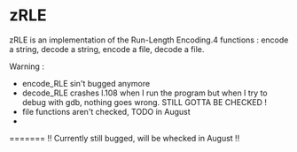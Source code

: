zRLE
====

zRLE is an implementation of the Run-Length Encoding.4 functions : encode a string, decode a string, encode a file, decode a file.

Warning :
* encode_RLE sin't bugged anymore
* decode_RLE crashes l.108 when I run the program but when I try to debug with gdb, nothing goes wrong. STILL GOTTA BE CHECKED !
* file functions aren't checked, TODO in August
* 
=======
!! Currently still bugged, will be whecked in August !!
